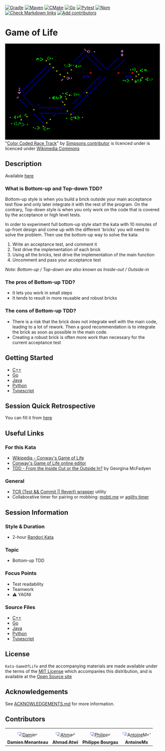 [![Gradle](https://github.com/murex/Kata-GameOfLife/actions/workflows/gradle.yml/badge.svg)](https://github.com/murex/Kata-GameOfLife/actions/workflows/gradle.yml)
[![Maven](https://github.com/murex/Kata-GameOfLife/actions/workflows/maven.yml/badge.svg)](https://github.com/murex/Kata-GameOfLife/actions/workflows/maven.yml)
[![CMake](https://github.com/murex/Kata-GameOfLife/actions/workflows/cmake.yml/badge.svg)](https://github.com/murex/Kata-GameOfLife/actions/workflows/cmake.yml)
[![Go](https://github.com/murex/Kata-GameOfLife/actions/workflows/go.yml/badge.svg)](https://github.com/murex/Kata-GameOfLife/actions/workflows/go.yml)
[![Pytest](https://github.com/murex/Kata-GameOfLife/actions/workflows/pytest.yml/badge.svg)](https://github.com/murex/Kata-GameOfLife/actions/workflows/pytest.yml)
[![Npm](https://github.com/murex/Kata-GameOfLife/actions/workflows/npm.yml/badge.svg)](https://github.com/murex/Kata-GameOfLife/actions/workflows/npm.yml)
[![Check Markdown links](https://github.com/murex/Kata-GameOfLife/actions/workflows/markdown-link-check.yml/badge.svg)](https://github.com/murex/Kata-GameOfLife/actions/workflows/markdown-link-check.yml)
[![Add contributors](https://github.com/murex/Kata-GameOfLife/actions/workflows/contributors.yml/badge.svg)](https://github.com/murex/Kata-GameOfLife/actions/workflows/contributors.yml)

# Game of Life

![Kata Image](./images/ColorCodedRacetrack.gif) <br>
"[Color Coded Race Track](https://commons.wikimedia.org/wiki/File:Color_coded_racetrack_large_channel.gif)" by [Simpsons contributor](https://en.wikipedia.org/wiki/User:Simpsons_contributor) is licenced under is licenced under [Wikimedia Commons](https://commons.wikimedia.org/wiki/Commons:Reusing_content_outside_Wikimedia)

## Description

Available [here](http://codingdojo.org/kata/GameOfLife/)

### What is Bottom-up and Top-down TDD?

Bottom-up style is when you build a brick outside your main acceptance test flow and only later integrate it
with the rest of the program. On the contrary, Top-down style is when you only work on the code that is covered
by the acceptance or high level tests.

In order to experiment full bottom-up style start the kata with 10 minutes of up-front design and come up with the
different 'bricks' you will need to solve the problem. Then use the bottom-up way to solve the kata:

1. Write an acceptance test, and comment it
2. Test drive the implementation of each brick
3. Using all the bricks, test drive the implementation of the main function
4. Uncomment and pass your acceptance test

_Note: Bottom-up / Top-down are also known as Inside-out / Outside-in_

### The pros of Bottom-up TDD?

* It lets you work in small steps
* It tends to result in more reusable and robust bricks

### The cons of Bottom-up TDD?

* There is a risk that the brick does not integrate well with the main code, leading to a lot of rework. Then a good recommendation is to integrate the brick as soon as possible in the main code.
* Creating a robust brick is often more work than necessary for the current acceptance test

## Getting Started

- [C++](cpp/GETTING_STARTED.md)
- [Go](go/GETTING_STARTED.md)
- [Java](java/GETTING_STARTED.md)
- [Python](python/GETTING_STARTED.md)
- [Typescript](typescript/GETTING_STARTED.md)

## Session Quick Retrospective

You can fill it from [here](QuickRetrospective.md)

## Useful Links

### For this Kata

- [Wikipedia - Conway's Game of Life](https://en.wikipedia.org/wiki/Conway%27s_Game_of_Life)
- [Conway's Game of Life online editor](https://tebs-game-of-life.com/conways-editor/conways-editor.html)
- [TDD - From the Inside Out or the Outside In?](https://8thlight.com/blog/georgina-mcfadyen/2016/06/27/inside-out-tdd-vs-outside-in.html) by Georgina McFadyen

### General

- [TCR (Test && Commit || Revert) wrapper](tcr/TCR.md) utility
- Collaborative timer for pairing or mobbing:
  [mobti.me](https://mobti.me/)
  or [agility timer](https://agility.jahed.dev/)

## Session Information

### Style & Duration

- 2-hour [Randori Kata](doc/RandoriKata.md)

### Topic

- Bottom-up TDD

### Focus Points

- Test readability
- Teamwork
- ⚠ YAGNI

### Source Files

- [C++](cpp)
- [Go](go)
- [Java](java)
- [Python](python)
- [Typescript](typescript)

## License

`Kata-GameOfLife` and the accompanying materials are made available
under the terms of the [MIT License](LICENSE.md) which accompanies this
distribution, and is available at the [Open Source site](https://opensource.org/licenses/MIT)

## Acknowledgements

See [ACKNOWLEDGEMENTS.md](ACKNOWLEDGEMENTS.md) for more information.

## Contributors

<table>
<tr>
    <td align="center" style="word-wrap: break-word; width: 150.0; height: 150.0">
        <a href=https://github.com/mengdaming>
            <img src=https://avatars.githubusercontent.com/u/1313765?v=4 width="100;"  style="border-radius:50%;align-items:center;justify-content:center;overflow:hidden;padding-top:10px" alt=Damien Menanteau/>
            <br />
            <sub style="font-size:14px"><b>Damien Menanteau</b></sub>
        </a>
    </td>
    <td align="center" style="word-wrap: break-word; width: 150.0; height: 150.0">
        <a href=https://github.com/aatwi>
            <img src=https://avatars.githubusercontent.com/u/11088496?v=4 width="100;"  style="border-radius:50%;align-items:center;justify-content:center;overflow:hidden;padding-top:10px" alt=Ahmad Atwi/>
            <br />
            <sub style="font-size:14px"><b>Ahmad Atwi</b></sub>
        </a>
    </td>
    <td align="center" style="word-wrap: break-word; width: 150.0; height: 150.0">
        <a href=https://github.com/philou>
            <img src=https://avatars.githubusercontent.com/u/23983?v=4 width="100;"  style="border-radius:50%;align-items:center;justify-content:center;overflow:hidden;padding-top:10px" alt=Philippe Bourgau/>
            <br />
            <sub style="font-size:14px"><b>Philippe Bourgau</b></sub>
        </a>
    </td>
    <td align="center" style="word-wrap: break-word; width: 150.0; height: 150.0">
        <a href=https://github.com/AntoineMx>
            <img src=https://avatars.githubusercontent.com/u/77109701?v=4 width="100;"  style="border-radius:50%;align-items:center;justify-content:center;overflow:hidden;padding-top:10px" alt=AntoineMx/>
            <br />
            <sub style="font-size:14px"><b>AntoineMx</b></sub>
        </a>
    </td>
</tr>
</table>
